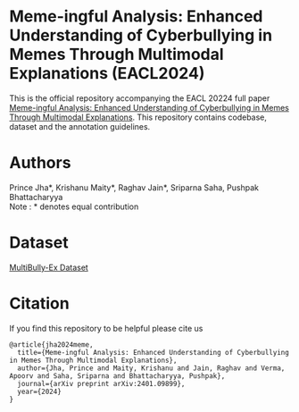 



# Meme-ingful Analysis: Enhanced Understanding of Cyberbullying in Memes Through Multimodal Explanations (EACL2024)

This is the official repository accompanying the EACL 20224 full paper [Meme-ingful Analysis: Enhanced Understanding of Cyberbullying in Memes Through Multimodal Explanations](https://arxiv.org/pdf/2401.09899.pdf). This repository contains codebase, dataset and the annotation guidelines.

# Authors
Prince Jha*, Krishanu Maity*, Raghav Jain*, Sriparna Saha, Pushpak Bhattacharyya <br>
Note : * denotes equal contribution

# Dataset
[MultiBully-Ex Dataset](https://forms.gle/abX6w6wwU1CzSDpJ6)


# Citation
If you find this repository to be helpful please cite us

```
@article{jha2024meme,
  title={Meme-ingful Analysis: Enhanced Understanding of Cyberbullying in Memes Through Multimodal Explanations},
  author={Jha, Prince and Maity, Krishanu and Jain, Raghav and Verma, Apoorv and Saha, Sriparna and Bhattacharyya, Pushpak},
  journal={arXiv preprint arXiv:2401.09899},
  year={2024}
}

```



